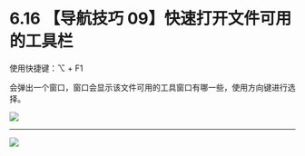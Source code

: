 # 6.16 【导航技巧 09】快速打开文件可用的工具栏



使用快捷键：⌥ + F1

会弹出一个窗口，窗口会显示该文件可用的工具窗口有哪一些，使用方向键进行选择。

![](http://image.iswbm.com/20200829155949.png)



---

![](https://open.weixin.qq.com/qr/code?username=idealyard)